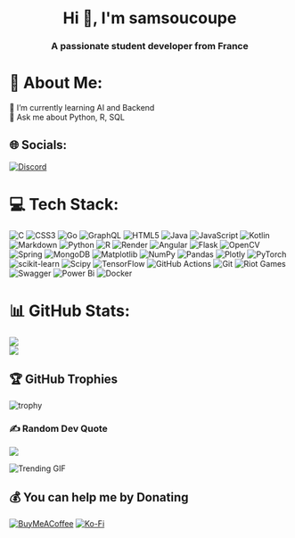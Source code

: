 <h1 align="center">Hi 👋, I'm samsoucoupe</h1>
<h3 align="center">A passionate student developer from France</h3>

# 💫 About Me:
🌱 I’m currently learning AI and Backend<br>💬 Ask me about Python, R, SQL<br>

## 🌐 Socials:

[![Discord](https://img.shields.io/badge/Discord-%237289DA.svg?logo=discord&logoColor=white)](https://discord.com/users/388993523715801088)

# 💻 Tech Stack:
![C](https://img.shields.io/badge/c-%2300599C.svg?style=for-the-badge&logo=c&logoColor=white) ![CSS3](https://img.shields.io/badge/css3-%231572B6.svg?style=for-the-badge&logo=css3&logoColor=white) ![Go](https://img.shields.io/badge/go-%2300ADD8.svg?style=for-the-badge&logo=go&logoColor=white) ![GraphQL](https://img.shields.io/badge/-GraphQL-E10098?style=for-the-badge&logo=graphql&logoColor=white) ![HTML5](https://img.shields.io/badge/html5-%23E34F26.svg?style=for-the-badge&logo=html5&logoColor=white) ![Java](https://img.shields.io/badge/java-%23ED8B00.svg?style=for-the-badge&logo=openjdk&logoColor=white) ![JavaScript](https://img.shields.io/badge/javascript-%23323330.svg?style=for-the-badge&logo=javascript&logoColor=%23F7DF1E) ![Kotlin](https://img.shields.io/badge/kotlin-%237F52FF.svg?style=for-the-badge&logo=kotlin&logoColor=white) ![Markdown](https://img.shields.io/badge/markdown-%23000000.svg?style=for-the-badge&logo=markdown&logoColor=white) ![Python](https://img.shields.io/badge/python-3670A0?style=for-the-badge&logo=python&logoColor=ffdd54) ![R](https://img.shields.io/badge/r-%23276DC3.svg?style=for-the-badge&logo=r&logoColor=white) ![Render](https://img.shields.io/badge/Render-%46E3B7.svg?style=for-the-badge&logo=render&logoColor=white) ![Angular](https://img.shields.io/badge/angular-%23DD0031.svg?style=for-the-badge&logo=angular&logoColor=white) ![Flask](https://img.shields.io/badge/flask-%23000.svg?style=for-the-badge&logo=flask&logoColor=white) ![OpenCV](https://img.shields.io/badge/opencv-%23white.svg?style=for-the-badge&logo=opencv&logoColor=white) ![Spring](https://img.shields.io/badge/spring-%236DB33F.svg?style=for-the-badge&logo=spring&logoColor=white) ![MongoDB](https://img.shields.io/badge/MongoDB-%234ea94b.svg?style=for-the-badge&logo=mongodb&logoColor=white) ![Matplotlib](https://img.shields.io/badge/Matplotlib-%23ffffff.svg?style=for-the-badge&logo=Matplotlib&logoColor=black) ![NumPy](https://img.shields.io/badge/numpy-%23013243.svg?style=for-the-badge&logo=numpy&logoColor=white) ![Pandas](https://img.shields.io/badge/pandas-%23150458.svg?style=for-the-badge&logo=pandas&logoColor=white) ![Plotly](https://img.shields.io/badge/Plotly-%233F4F75.svg?style=for-the-badge&logo=plotly&logoColor=white) ![PyTorch](https://img.shields.io/badge/PyTorch-%23EE4C2C.svg?style=for-the-badge&logo=PyTorch&logoColor=white) ![scikit-learn](https://img.shields.io/badge/scikit--learn-%23F7931E.svg?style=for-the-badge&logo=scikit-learn&logoColor=white) ![Scipy](https://img.shields.io/badge/SciPy-%230C55A5.svg?style=for-the-badge&logo=scipy&logoColor=%white) ![TensorFlow](https://img.shields.io/badge/TensorFlow-%23FF6F00.svg?style=for-the-badge&logo=TensorFlow&logoColor=white) ![GitHub Actions](https://img.shields.io/badge/github%20actions-%232671E5.svg?style=for-the-badge&logo=githubactions&logoColor=white) ![Git](https://img.shields.io/badge/git-%23F05033.svg?style=for-the-badge&logo=git&logoColor=white) ![Riot Games](https://img.shields.io/badge/riotgames-D32936.svg?style=for-the-badge&logo=riotgames&logoColor=white) ![Swagger](https://img.shields.io/badge/-Swagger-%23Clojure?style=for-the-badge&logo=swagger&logoColor=white) ![Power Bi](https://img.shields.io/badge/power_bi-F2C811?style=for-the-badge&logo=powerbi&logoColor=black) ![Docker](https://img.shields.io/badge/docker-%230db7ed.svg?style=for-the-badge&logo=docker&logoColor=white)

# 📊 GitHub Stats:
![](https://github-readme-streak-stats.herokuapp.com/?user=samsoucoupe&theme=tokyonight&hide_border=false)<br/>
![](https://github-readme-stats.vercel.app/api/top-langs/?username=samsoucoupe&theme=tokyonight&hide_border=false&include_all_commits=false&count_private=false&layout=compact)

## 🏆 GitHub Trophies
![trophy](https://github-profile-trophy.vercel.app/?username=samsoucoupe&theme=onedark)

### ✍️ Random Dev Quote
![](https://quotes-github-readme.vercel.app/api?type=horizontal&theme=tokyonight)


![Trending GIF](https://media1.giphy.com/media/v1.Y2lkPThiYjIxNzcyaW5reXB0Y25kdGtycWg3enFjZnF5ZHFqZG01eXBlMzY4NTc2eWIwMiZlcD12MV9naWZzX3NlYXJjaCZjdD1n/CuuSHzuc0O166MRfjt/giphy.gif)



## 💰 You can help me by Donating
[![BuyMeACoffee](https://img.shields.io/badge/Buy%20Me%20a%20Coffee-ffdd00?style=for-the-badge&logo=buy-me-a-coffee&logoColor=black)](https://buymeacoffee.com/samsoucoupe) [![Ko-Fi](https://img.shields.io/badge/Ko--fi-F16061?style=for-the-badge&logo=ko-fi&logoColor=white)](https://ko-fi.com/samsoucoupe)
